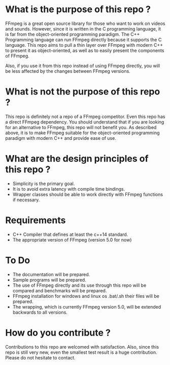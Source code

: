 # What is the purpose of this repo ?

FFmpeg is a great open source library for those who want to work on videos and sounds. However, since it is written in the C programming language, it is far from the object-oriented programming paradigm. The C++ Programming language can run FFmpeg directly because it supports the C language. This repo aims to pull a thin layer over FFmpeg with modern C++ to present it as object-oriented, as well as to easily present the components of FFmpeg. 

Also, if you use it from this repo instead of using FFmpeg directly, you will be less affected by the changes between FFmpeg versions.

# What is not the purpose of this repo ?

This repo is definitely not a repo of a FFmpeg competitor. Even this repo has a direct FFmpeg dependency. You should understand that if you are looking for an alternative to FFmpeg, this repo will not benefit you. As described above, it is to make FFmpeg suitable for the object-oriented programming paradigm with modern C++ and provide ease of use.

# What are the design principles of this repo ?
- Simplicity is the primary goal.
- It is to avoid extra latency with compile time bindings.
- Wrapper classes should be able to work directly with FFmpeg functions if necessary.

# Requirements
- C++ Compiler that defines at least the c++14 standard.
- The appropriate version of FFmpeg (version 5.0 for now)

# To Do

- The documentation will be prepared.
- Sample programs will be prepared.
- The use of FFmpeg directly and its use through this repo will be compared and benchmarks will be prepared.
- FFmpeg installation for windows and linux os .bat/.sh their files will be prepared.
- The wrapping, which is currently FFmpeg version 5.0, will be extended backwards to all versions.

# How do you contribute ? 

Contributions to this repo are welcomed with satisfaction. Also, since this repo is still very new, even the smallest test result is a huge contribution. Please do not hesitate to contact.

